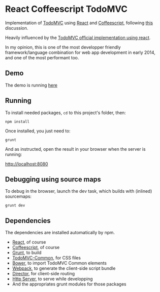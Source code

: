 # React Coffeescript TodoMVC

Implementation of [TodoMVC](http://todomvc.com) using [React](http://facebook.github.io/react/) and [Coffeescript](http://coffeescript.org), following [this](https://news.ycombinator.com/item?id=7232695) discussion.

Heavily influenced by the [TodoMVC official implementation using react](https://github.com/tastejs/todomvc/tree/gh-pages/architecture-examples/react).

In my opinion, this is one of the most developper friendly framework/language combination for web app development in early 2014, and one of the most performant too.

## Demo

The demo is running [here](http://crubier.github.io/todomvc-react-coffee/)

## Running

To install needed packages, `cd` to this project's folder, then:

```
npm install
```

Once installed, you just need to:

```
grunt
```

And as instructed, open the result in your browser when the server is running: 

[http://localhost:8080](http://localhost:8080)

## Debugging using source maps

To debug in the browser, launch the dev task, which builds with (inlined) sourcemaps:

```
grunt dev
```

## Dependencies

The dependencies are installed automatically by npm.

- [React](http://facebook.github.io/react/), of course
- [Coffeescript](http://coffeescript.org), of course
- [Grunt](http://gruntjs.com), to build
- [TodoMVC-Common](https://github.com/tastejs/todomvc-common), for CSS files
- [Bower](http://bower.io), to import TodoMVC Common elements
- [Webpack](http://webpack.github.io), to generate the client-side script bundle
- [Director](https://github.com/flatiron/director), for client-side routing
- [Http Server](https://github.com/nodeapps/http-server), to serve while developping
- And the appropriates grunt modules for those packages





